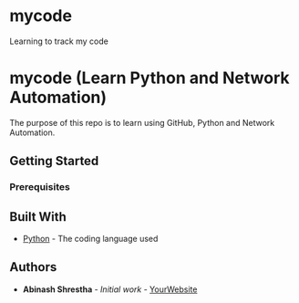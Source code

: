 # mycode
Learning to track my code
# mycode (Learn Python and Network Automation)
The purpose of this repo is to learn using GitHub, Python and Network Automation.

## Getting Started

### Prerequisites

## Built With

* [Python](https://www.python.org/) - The coding language used

## Authors

* **Abinash Shrestha** - *Initial work* - [YourWebsite](https://example.com/)
